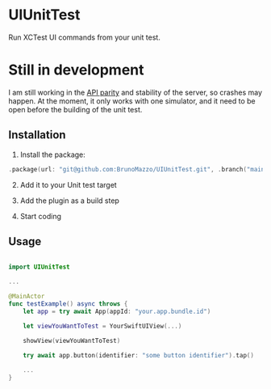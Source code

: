 # UIUnitTest

Run XCTest UI commands from your unit test.

# Still in development

I am still working in the [API parity](docs/API%20Coverage.md) and stability of the server, so crashes may happen. At the moment, it only works with one simulator, and it need to be open before the building of the unit test.

## Installation

1. Install the package:

```swift
.package(url: "git@github.com:BrunoMazzo/UIUnitTest.git", .branch("main"))
```

2. Add it to your Unit test target

3. Add the plugin as a build step

4. Start coding


## Usage

```swift

import UIUnitTest

...

@MainActor
func testExample() async throws {
    let app = try await App(appId: "your.app.bundle.id")

    let viewYouWantToTest = YourSwiftUIView(...)

    showView(viewYouWantToTest)
    
    try await app.button(identifier: "some button identifier").tap()

    ...
}
```






